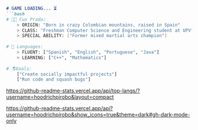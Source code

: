

```markdown
# GAME LOADING... ⏳
```bash
# 👹🖤 Cux Prada: 
    > ORIGIN: "Born in crazy Colombian mountains, raised in Spain"
    > CLASS: "Freshman Computer Science and Engineering student at UPV"
    > SPECIAL ABILITY: ["Former mixed martial arts champion"]
    
# 💬 Languages:                                                                                    
    > FLUENT: ["Spanish", "English", "Portuguese", "Java"]
    > LEARNING: ["C++", "Mathematics"]    
    
# 🌎Goals:
    ["Create socially impactful projects"]
    ["Run code and squash bugs"]
```
https://github-readme-stats.vercel.app/api/top-langs/?username=hoodrichpirobo&layout=compact

https://github-readme-stats.vercel.app/api?username=hoodrichpirobo&show_icons=true&theme=dark#gh-dark-mode-only
